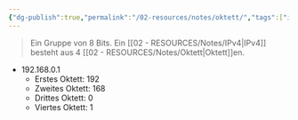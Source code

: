 ```yaml
---
{"dg-publish":true,"permalink":"/02-resources/notes/oktett/","tags":["informatik/netzwerk/ip/ipv4"],"noteIcon":"","updated":"2025-09-10T16:35:30.939+02:00"}
---
```


> Ein Gruppe von 8 Bits.
> Ein [[02 - RESOURCES/Notes/IPv4\|IPv4]] besteht aus 4 [[02 - RESOURCES/Notes/Oktett\|Oktett]]en.

- 192.168.0.1
	- Erstes Oktett: 192
	- Zweites Oktett: 168
	- Drittes Oktett: 0
	- Viertes Oktett: 1